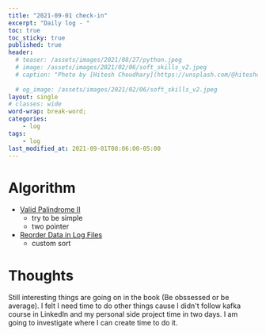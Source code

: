 ```yaml
---
title: "2021-09-01 check-in"
excerpt: "Daily log - "
toc: true
toc_sticky: true
published: true
header:
  # teaser: /assets/images/2021/08/27/python.jpeg
  # image: /assets/images/2021/02/06/soft_skills_v2.jpeg
  # caption: "Photo by [Hitesh Choudhary](https://unsplash.com/@hiteshchoudhary?utm_source=unsplash&utm_medium=referral&utm_content=creditCopyText) on [Unsplash](https://unsplash.com/s/photos/python?utm_source=unsplash&utm_medium=referral&utm_content=creditCopyText)"
  
  # og_image: /assets/images/2021/02/06/soft_skills_v2.jpeg
layout: single
# classes: wide
word-wrap: break-word;
categories:
    - log
tags:
    - log
last_modified_at: 2021-09-01T08:06:00-05:00
---
```


# Algorithm
- [Valid Palindrome II](https://leetcode.com/problems/valid-palindrome-ii/)
  * try to be simple 
  * two pointer
- [Reorder Data in Log Files](https://leetcode.com/problems/reorder-data-in-log-files/)
  * custom sort

# Thoughts
Still interesting things are going on in the book (Be obssessed or be average). I felt I need time to do other things cause I didn't follow kafka course in LinkedIn and my personal side project time in two days. I am going to investigate where I can create time to do it. 